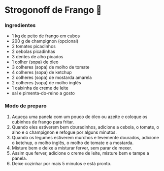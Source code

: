 # Strogonoff de Frango :chicken:
### Ingredientes
 - 1 kg de peito de frango em cubos
 - 200 g de champignon (opcional)
 - 2 tomates picadinhos
 - 2 cebolas picadinhas
 - 3 dentes de alho picados
 - 1 colher (sopa) de óleo
 - 3 colheres (sopa) de molho de tomate
 - 4 colheres (sopa) de ketchup
 - 2 colheres (sopa) de mostarda amarela
 - 2 colheres (sopa) de molho inglês
 - 1 caixinha de creme de leite
 - sal e pimenta-do-reino a gosto

### Modo de preparo

1. Aqueça uma panela com um pouco de óleo ou azeite e coloque os cubinhos de frango para fritar.
2. Quando eles estiverem bem douradinhos, adicione a cebola, o tomate, o alho e o champignon e refogue por alguns minutos.
3. Quando os legumes estiverem murchos e levemente dourados, adicione o ketchup, o molho inglês, o molho de tomate e a mostarda.
4. Misture bem e deixe a misturar ferver, sem parar de mexer.
5. Assim que ferver, adicione o creme de leite, misture bem e tampe a panela.
6. Deixe cozinhar por mais 5 minutos e está pronto.
